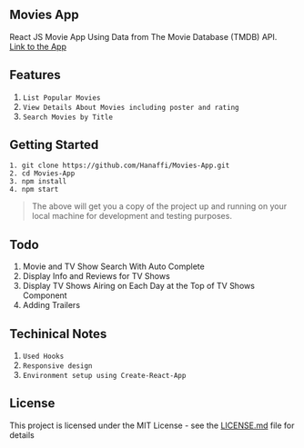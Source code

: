 ## Movies App

React JS Movie App Using Data from The Movie Database (TMDB) API. <br/>
[Link to the App](https://hanaffi.github.io/Movies-App/)
## Features

1. `List Popular Movies`
2. `View Details About Movies including poster and rating`
3. `Search Movies by Title`


## Getting Started
```
1. git clone https://github.com/Hanaffi/Movies-App.git
2. cd Movies-App
3. npm install
4. npm start
```

> The above will get you a copy of the project up and running on your local machine for development and testing purposes.

## Todo

  1. Movie and TV Show Search With Auto Complete
  2. Display Info and Reviews for TV Shows
  3. Display TV Shows Airing on Each Day at the Top of TV Shows Component
  4. Adding Trailers
 
## Techinical Notes
1. `Used Hooks`
2. `Responsive design`
3. `Environment setup using Create-React-App`

## License

This project is licensed under the MIT License - see the [LICENSE.md](https://opensource.org/licenses/MIT) file for details

